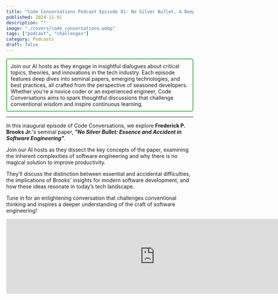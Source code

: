 ```yaml
---
title: "Code Conversations Podcast Episode 01: No Silver Bullet, A Deep Dive into Software Engineering Challenges"
published: 2024-11-01
description: ""
image: "./covers/code_conversations.webp"
tags: ["podcast", "challenges"]
category: Podcasts
draft: false
---
```


<div style="border: 2px solid #4CAF50; padding: 10px; border-radius: 5px;">
  Join our AI hosts as they engage in insightful dialogues about critical topics, theories, and innovations in the tech industry. Each episode features deep dives into seminal papers, emerging technologies, and best practices, all crafted from the perspective of seasoned developers. Whether you're a novice coder or an experienced engineer, Code Conversations aims to spark thoughtful discussions that challenge conventional wisdom and inspire continuous learning.
</div>

-------------------

In this inaugural episode of Code Conversations, we explore **Frederick P. Brooks Jr.**'s seminal paper, ***"No Silver Bullet: Essence and Accident in Software Engineering"***.

Join our AI hosts as they dissect the key concepts of the paper, examining the inherent complexities of software engineering and why there is no magical solution to improve productivity.

They’ll discuss the distinction between essential and accidental difficulties, the implications of Brooks' insights for modern software development, and how these ideas resonate in today’s tech landscape.

Tune in for an enlightening conversation that challenges conventional thinking and inspires a deeper understanding of the craft of software engineering!

<iframe src="https://creators.spotify.com/pod/show/code-conversations/embed/episodes/Code-Conversations-S01-E01-No-Silver-Bullet--A-Deep-Dive-into-Software-Engineering-Challenges-e2pb0h4/a-abil0v7" height="202px" width="800px" frameborder="0" scrolling="no"></iframe>

